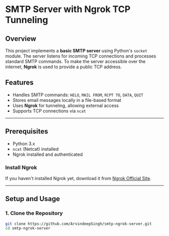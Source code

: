 # SMTP Server with Ngrok TCP Tunneling

## Overview
This project implements a **basic SMTP server** using Python's `socket` module. The server listens for incoming TCP connections and processes standard SMTP commands. To make the server accessible over the internet, **Ngrok** is used to provide a public TCP address.

## Features
- Handles SMTP commands: `HELO`, `MAIL FROM`, `RCPT TO`, `DATA`, `QUIT`
- Stores email messages locally in a file-based format
- Uses **Ngrok** for tunneling, allowing external access
- Supports TCP connections via `ncat`

---

## Prerequisites
- Python 3.x
- `ncat` (Netcat) installed
- Ngrok installed and authenticated

### Install Ngrok
If you haven't installed Ngrok yet, download it from [Ngrok Official Site](https://ngrok.com/download).

---

## Setup and Usage

### **1. Clone the Repository**
```bash
git clone https://github.com/ArvindeepSingh/smtp-ngrok-server.git
cd smtp-ngrok-server
